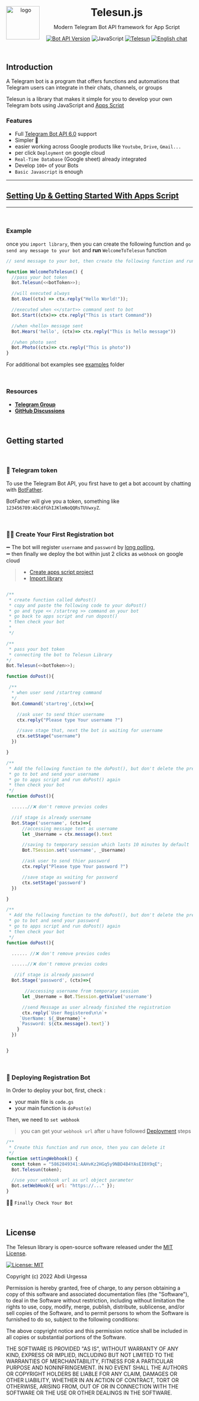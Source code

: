 <header>
<img src="./assets/telesun.jpg" alt="logo" height="90" align="left">
<h1 style="display: inline">Telesun.js</h1>

Modern Telegram Bot API framework for App Script

[![Bot API Version](https://img.shields.io/badge/Bot%20API-v6.0-f36caf.svg?style=flat-square)](https://core.telegram.org/bots/api)
![JavaScript](https://img.shields.io/github/languages/top/abdiu34567/Lost_and_Found)
[![Telesun](https://img.shields.io/badge/telesun-v1.0-f36caf.svg?style=flat-square)](https://core.telegram.org/bots/api)
[![English chat](https://img.shields.io/badge/English%20chat-grey?style=flat-square&logo=telegram)](https://t.me/App_Script_Js)

</header>

## Introduction

A Telegram bot is a program that offers functions and automations that Telegram users can integrate in their chats, channels, or groups

Telesun is a library that makes it simple for you to develop your own Telegram bots using JavaScript and [Apps Script](https://developers.google.com/apps-script)

### Features

- Full [Telegram Bot API 6.0](https://core.telegram.org/bots/api) support
- Simpler 🌟
- easier working across Google products like `Youtube`, `Drive`, `Gmail...`
- per click `Deployment` on google cloud
- `Real-Time Database` (Google sheet) already integrated
- Develop `100+` of your Bots
- `Basic Javascript` is enough

---

## [Setting Up & Getting Started With Apps Script](https://github.com/abdiu34567/telesn.js/blob/main/Getting%20Started%20With%20App%20Script.md)

---

<br>

### Example

once you `import library`, then you can create the following function and `go send any message to your bot` and **run** `WelcomeToTelesun` function

```js
// send message to your bot, then create the following function and run the function

function WelcomeToTelesun() {
  //pass your bot token
  Bot.Telesun(<<botToken>>);

  //will executed always
  Bot.Use((ctx) => ctx.reply("Hello World!"));

  //executed when <</start>> command sent to bot
  Bot.Start((ctx)=> ctx.reply("This is start Command"))

  //when <hello> message sent
  Bot.Hears('hello', (ctx)=> ctx.reply("This is hello message"))

  //when photo sent
  Bot.Photo((ctx)=> ctx.reply("This is photo"))
}
```

For additional bot examples see [examples](https://github.com/abdiu34567/telesn.js/tree/main/Docs/ExampleBots) folder

<br>

### Resources

- **[Telegram Group](https://t.me/App_Script_Js)**
- **[GitHub Discussions](https://github.com/abdiu34567/telesn.js/discussions)**

<br>

## Getting started

<br>

### 💊 Telegram token

To use the Telegram Bot API, you first have to get a bot account by chatting with [BotFather](https://t.me/BotFather).

BotFather will give you a token, something like `123456789:AbCdfGhIJKlmNoQQRsTUVwxyZ`.

<br>

### 👩‍💻 Create Your First Registration bot

➖ The bot will register `username` and `password` by [long polling](https://github.com/abdiu34567/telesun.js/blob/main/LongPolling.md),<br>
➖ then finally we deploy the bot within just 2 clicks as `webhook` on google cloud

> - [Create apps script project](https://github.com/abdiu34567/telesun.js/blob/main/Getting%20Started%20With%20App%20Script.md)
> - [Import library](https://github.com/abdiu34567/telesun.js/blob/main/ImportingLib.md)

```js

/**
 * create function called doPost()
 * copy and paste the following code to your doPost()
 * go and type << /startreg >> command on your bot
 * go back to apps script and run dopost()
 * then check your bot
 *
 */

/**
 * pass your bot token
 * connecting the bot to Telesun Library
*/
Bot.Telesun(<<botToken>>);

function doPost(){

 /**
  * when user send /startreg command
  */
  Bot.Command('startreg',(ctx)=>{

    //ask user to send thier username
    ctx.reply("Please type Your username ?")

    //save stage that, next the bot is waiting for username
    ctx.setStage("username")
  })

}

```

```js
/**
 * Add the following function to the doPost(), but don't delete the previous code
 * go to bot and send your username
 * go to apps script and run doPost() again
 * then check your bot
 */
function doPost(){

  ......//❌ don't remove previos codes

  //if stage is already username
  Bot.Stage('username', (ctx)=>{
      //accessing message text as username
      let _Username = ctx.message().text

      //saving to temporary session which lasts 10 minutes by default
      Bot.TSession.set('username', _Username)

      //ask user to send thier password
      ctx.reply("Please type Your password ?")

      //save stage as waiting for password
      ctx.setStage('password')
  })

}
```

```js
/**
 * Add the following function to the doPost(), but don't delete the previous code
 * go to bot and send your password
 * go to apps script and run doPost() again
 * then check your bot
 */
function doPost(){

  ...... //❌ don't remove previos codes

  ......//❌ don't remove previos codes

   //if stage is already password
  Bot.Stage('password', (ctx)=>{

       //accessing username from temporary session
      let _Username = Bot.TSession.getValue('username')

      //send Message as user already finished the registration
      ctx.reply(`User Registered\n\n`+
     `UserName: ${_Username}`+
     `Password: ${ctx.message().text}`)
    }
  })


}


```

<br>

### 📡 Deploying Registration Bot

In Order to deploy your bot, first, check :

- your main file is `code.gs`
- your main function is `doPost(e)`

Then, we need to `set webhook` <br>

> you can get your `webhook url` after u have followed [Deployment](https://github.com/abdiu34567/telesun.js/tree/main/Deployments) steps

```js
/**
 * Create this function and run once, then you can delete it
 */
function settingWebhook() {
  const token = "5862849341:AAHvKz2HGq5y9NBD4B4YAsEI0X9qE";
  Bot.Telesun(token);

  //use your webhook url as url object parameter
  Bot.setWebHook({ url: "https://..." });
}
```

🌟💪 `Finally Check Your Bot`

<br>

## License

The Telesun library is open-source software released under the [MIT License](https://opensource.org/licenses/MIT).

[![License: MIT](https://img.shields.io/badge/License-MIT-yellow.svg)](https://opensource.org/licenses/MIT)

Copyright (c) 2022 Abdi Urgessa

Permission is hereby granted, free of charge, to any person obtaining a copy of this software and associated documentation files (the "Software"), to deal in the Software without restriction, including without limitation the rights to use, copy, modify, merge, publish, distribute, sublicense, and/or sell copies of the Software, and to permit persons to whom the Software is furnished to do so, subject to the following conditions:

The above copyright notice and this permission notice shall be included in all copies or substantial portions of the Software.

THE SOFTWARE IS PROVIDED "AS IS", WITHOUT WARRANTY OF ANY KIND, EXPRESS OR IMPLIED, INCLUDING BUT NOT LIMITED TO THE WARRANTIES OF MERCHANTABILITY, FITNESS FOR A PARTICULAR PURPOSE AND NONINFRINGEMENT. IN NO EVENT SHALL THE AUTHORS OR COPYRIGHT HOLDERS BE LIABLE FOR ANY CLAIM, DAMAGES OR OTHER LIABILITY, WHETHER IN AN ACTION OF CONTRACT, TORT OR OTHERWISE, ARISING FROM, OUT OF OR IN CONNECTION WITH THE SOFTWARE OR THE USE OR OTHER DEALINGS IN THE SOFTWARE.
